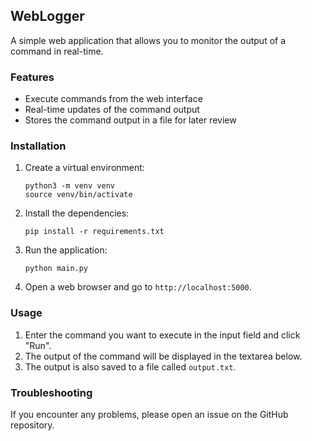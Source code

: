 ## WebLogger

A simple web application that allows you to monitor the output of a command in real-time.

### Features

- Execute commands from the web interface
- Real-time updates of the command output
- Stores the command output in a file for later review

### Installation

1. Create a virtual environment:

   ```
   python3 -m venv venv
   source venv/bin/activate
   ```

2. Install the dependencies:

   ```
   pip install -r requirements.txt
   ```

3. Run the application:

   ```
   python main.py
   ```

4. Open a web browser and go to `http://localhost:5000`.

### Usage

1. Enter the command you want to execute in the input field and click "Run".
2. The output of the command will be displayed in the textarea below.
3. The output is also saved to a file called `output.txt`.

### Troubleshooting

If you encounter any problems, please open an issue on the GitHub repository.